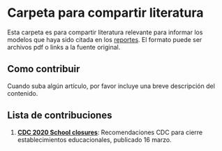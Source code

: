 # Carpeta para compartir literatura

Esta carpeta es para compartir literatura relevante para informar los modelos que haya sido citada en los [reportes](https://github.com/Instituto-Milenio-de-Datos/modelamiento-covid/tree/master/reportes). El formato puede ser archivos pdf o links a la fuente original. 
 
## Como contribuir

Cuando suba algún artículo, por favor incluye una breve descripción del contenido. 

## Lista de contribuciones

 1. **[CDC 2020 School closures](https://github.com/Instituto-Milenio-de-Datos/modelamiento-covid/blob/master/literatura/CDC%202020%20School%20closures.pdf)**: Recomendaciones CDC para cierre establecimientos educacionales, publicado 16 marzo. 


